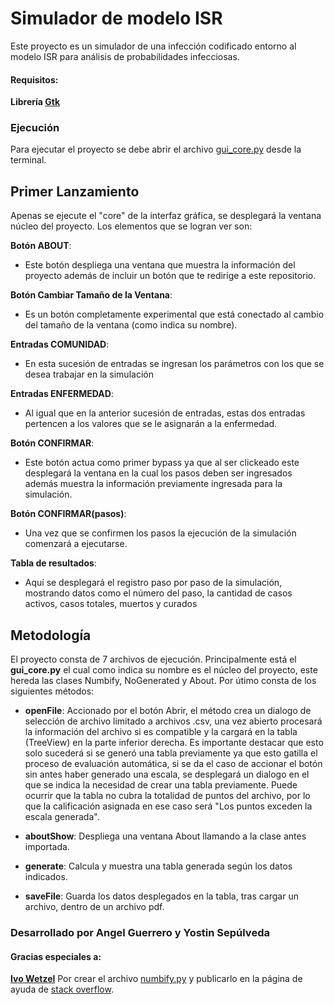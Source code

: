 # Simulador de modelo ISR

Este proyecto es un simulador de una infección codificado entorno al modelo ISR para análisis de probabilidades infecciosas.


#### Requisitos:
   **Librería [Gtk](https://www.gtk.org/docs/installations/linux/)**
  
### Ejecución
Para ejecutar el proyecto se debe abrir el archivo [gui_core.py](https://github.com/AngelTheG/Proyecto--I-/blob/master/gui_core.py) desde la terminal.


## Primer Lanzamiento
Apenas se ejecute el "core" de la interfaz gráfica, se desplegará la ventana núcleo del proyecto.
Los elementos que se logran ver son:
  
  **Botón ABOUT**:
  
  * Este botón despliega una ventana que muestra la información del proyecto además de incluir un botón que te redirige a este repositorio.
   
  **Botón Cambiar Tamaño de la Ventana**:
  
  * Es un botón completamente experimental que está conectado al cambio del tamaño de la ventana (como indica su nombre).
  
  **Entradas COMUNIDAD**:
  
  * En esta sucesión de entradas se ingresan los parámetros con los que se desea trabajar en la simulación
  
  **Entradas ENFERMEDAD**:
  
  * Al igual que en la anterior sucesión de entradas, estas dos entradas pertencen a los valores que se le asignarán a la enfermedad.
  
  **Botón CONFIRMAR**:
  
  * Este botón actua como primer bypass ya que al ser clickeado este desplegará la ventana en la cual los pasos deben ser ingresados además muestra la información previamente ingresada para la simulación.
  
  **Botón CONFIRMAR(pasos)**:
  
  * Una vez que se confirmen los pasos la ejecución de la simulación comenzará a ejecutarse.
  
  **Tabla de resultados**:
  
  * Aquí se desplegará el registro paso por paso de la simulación, mostrando datos como el número del paso, la cantidad de casos activos, casos totales, muertos y curados

## Metodología
El proyecto consta de 7 archivos de ejecución.
Principalmente está el **gui_core.py** el cual como indica su nombre es el núcleo del proyecto, este hereda las clases Numbify, NoGenerated y About. Por útimo consta de los siguientes métodos:

* **openFile**: Accionado por el botón Abrir, el método crea un dialogo de selección de archivo limitado a archivos .csv, una vez abierto procesará la información del archivo si es compatible y la cargará en la tabla (TreeView) en la parte inferior derecha. Es importante destacar que esto solo sucederá si se generó una tabla previamente ya que esto gatilla el proceso de evaluación automática, si se da el caso de accionar el botón sin antes haber generado una escala, se desplegará un dialogo en el que se indica la necesidad de crear una tabla previamente. Puede ocurrir que la tabla no cubra la totalidad de puntos del archivo, por lo que la calificación asignada en ese caso será "Los puntos exceden la escala generada".

* **aboutShow**: Despliega una ventana About llamando a la clase antes importada.

* **generate**: Calcula y muestra una tabla generada según los datos indicados.

* **saveFile**: Guarda los datos desplegados en la tabla, tras cargar un archivo, dentro de un archivo pdf.

### Desarrollado por **Angel Guerrero** y **Yostin Sepúlveda**

#### Gracias especiales a:
**[Ivo Wetzel](https://stackoverflow.com/users/170224/ivo-wetzel)** Por crear el archivo [numbify.py](https://github.com/AngelTheG/Proyecto-3/blob/master/numbify.py) y publicarlo en la página de ayuda de [stack overflow](https://stackoverflow.com/questions/2726839/creating-a-pygtk-text-field-that-only-accepts-number).
  
